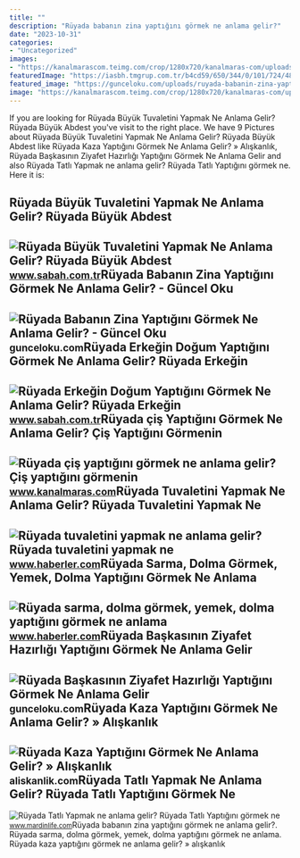 ```yaml
---
title: ""
description: "Rüyada babanın zina yaptığını görmek ne anlama gelir?"
date: "2023-10-31"
categories:
- "Uncategorized"
images:
- "https://kanalmarascom.teimg.com/crop/1280x720/kanalmaras-com/uploads/2022/01/ruyada-cis-yaptigini-gormek-ne-anlama-gelir-cis-yaptigini-gormenin-islami-ruya-tabiri.jpg"
featuredImage: "https://iasbh.tmgrup.com.tr/b4cd59/650/344/0/101/724/481?u=https://isbh.tmgrup.com.tr/sbh/2022/04/20/ruyada-buyuk-tuvaletini-yapmak-ne-anlama-gelir-ruyada-buyuk-abdest-yapmak-ve-temizlemek-anlami-1650438870540.jpg"
featured_image: "https://gunceloku.com/uploads/ruyada-babanin-zina-yaptigini-gormek-ne-anlama-gelir-628a06f158843.jpg"
image: "https://kanalmarascom.teimg.com/crop/1280x720/kanalmaras-com/uploads/2022/01/ruyada-cis-yaptigini-gormek-ne-anlama-gelir-cis-yaptigini-gormenin-islami-ruya-tabiri.jpg"
---
```


If you are looking for Rüyada Büyük Tuvaletini Yapmak Ne Anlama Gelir? Rüyada Büyük Abdest you've visit to the right place. We have 9 Pictures about Rüyada Büyük Tuvaletini Yapmak Ne Anlama Gelir? Rüyada Büyük Abdest like Rüyada Kaza Yaptığını Görmek Ne Anlama Gelir? » Alışkanlık, Rüyada Başkasının Ziyafet Hazırlığı Yaptığını Görmek Ne Anlama Gelir and also Rüyada Tatlı Yapmak ne anlama gelir? Rüyada Tatlı Yaptığını görmek ne. Here it is:

Rüyada Büyük Tuvaletini Yapmak Ne Anlama Gelir? Rüyada Büyük Abdest
-------------------------------------------------------------------

 ![Rüyada Büyük Tuvaletini Yapmak Ne Anlama Gelir? Rüyada Büyük Abdest](https://iasbh.tmgrup.com.tr/b4cd59/650/344/0/101/724/481?u=https://isbh.tmgrup.com.tr/sbh/2022/04/20/ruyada-buyuk-tuvaletini-yapmak-ne-anlama-gelir-ruyada-buyuk-abdest-yapmak-ve-temizlemek-anlami-1650438870540.jpg) <small>www.sabah.com.tr</small>Rüyada Babanın Zina Yaptığını Görmek Ne Anlama Gelir? - Güncel Oku
------------------------------------------------------------------

 ![Rüyada Babanın Zina Yaptığını Görmek Ne Anlama Gelir? - Güncel Oku](https://gunceloku.com/uploads/ruyada-babanin-zina-yaptigini-gormek-ne-anlama-gelir-628a06f158843.jpg) <small>gunceloku.com</small>Rüyada Erkeğin Doğum Yaptığını Görmek Ne Anlama Gelir? Rüyada Erkeğin
---------------------------------------------------------------------

 ![Rüyada Erkeğin Doğum Yaptığını Görmek Ne Anlama Gelir? Rüyada Erkeğin](https://iasbh.tmgrup.com.tr/dd6625/650/344/0/62/723/441?u=https://isbh.tmgrup.com.tr/sbh/2022/06/27/ruyada-erkegin-dogum-yaptigini-gormek-ne-anlama-gelir-ruyada-erkegin-dogum-yapmasinin-anlami-1656315167819.jpg) <small>www.sabah.com.tr</small>Rüyada çiş Yaptığını Görmek Ne Anlama Gelir? Çiş Yaptığını Görmenin
-------------------------------------------------------------------

 ![Rüyada çiş yaptığını görmek ne anlama gelir? Çiş yaptığını görmenin](https://kanalmarascom.teimg.com/crop/1280x720/kanalmaras-com/uploads/2022/01/ruyada-cis-yaptigini-gormek-ne-anlama-gelir-cis-yaptigini-gormenin-islami-ruya-tabiri.jpg) <small>www.kanalmaras.com</small>Rüyada Tuvaletini Yapmak Ne Anlama Gelir? Rüyada Tuvaletini Yapmak Ne
---------------------------------------------------------------------

 ![Rüyada tuvaletini yapmak ne anlama gelir? Rüyada tuvaletini yapmak ne](https://foto.haberler.com/haber/2022/01/18/ruyada-tuvaletini-yapmak-ne-anlama-gelir-ruyada-14673108_4055_m.jpg) <small>www.haberler.com</small>Rüyada Sarma, Dolma Görmek, Yemek, Dolma Yaptığını Görmek Ne Anlama
-------------------------------------------------------------------

 ![Rüyada sarma, dolma görmek, yemek, dolma yaptığını görmek ne anlama](https://i.hbrcdn.com/haber/2023/01/10/ruyada-dolma-gormek-yemek-dolma-yaptigini-15549768_3999_amp.jpg) <small>www.haberler.com</small>Rüyada Başkasının Ziyafet Hazırlığı Yaptığını Görmek Ne Anlama Gelir
--------------------------------------------------------------------

 ![Rüyada Başkasının Ziyafet Hazırlığı Yaptığını Görmek Ne Anlama Gelir](https://gunceloku.com/uploads/ruyada-baskasinin-ziyafet-hazirligi-yaptigini-gormek-ne-anlama-gelir-6297424360087.jpg) <small>gunceloku.com</small>Rüyada Kaza Yaptığını Görmek Ne Anlama Gelir? » Alışkanlık
----------------------------------------------------------

 ![Rüyada Kaza Yaptığını Görmek Ne Anlama Gelir? » Alışkanlık](https://aliskanlik.com/wp-content/uploads/2022/04/Ruyada-Kaza-Yaptigini-Gormek-Ne-Anlama-Gelir.jpeg) <small>aliskanlik.com</small>Rüyada Tatlı Yapmak Ne Anlama Gelir? Rüyada Tatlı Yaptığını Görmek Ne
---------------------------------------------------------------------

 ![Rüyada Tatlı Yapmak ne anlama gelir? Rüyada Tatlı Yaptığını görmek ne](https://www.mardinlife.com/uploads/2022/05/15/ruyada-tatli-yapmak-ne-anlama-gelir-ruyada-tatli-yaptigini-gormek-ne-demek-100196.png?234234.234234) <small>www.mardinlife.com</small>Rüyada babanın zina yaptığını görmek ne anlama gelir?. Rüyada sarma, dolma görmek, yemek, dolma yaptığını görmek ne anlama. Rüyada kaza yaptığını görmek ne anlama gelir? » alışkanlık
